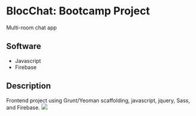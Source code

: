 # BlocChat: Bootcamp Project
Multi-room chat app

## Software
* Javascript
* Firebase

## Description
Frontend project using Grunt/Yeoman scaffolding, javascript, jquery, Sass, and Firebase. 
![](http://ynoguy.com/blocchat.png)

